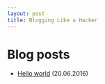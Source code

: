 ```yaml
---
layout: post
title: Blogging Like a Hacker
---
```


# Blog posts

* [Hello world](2016-06-20-hello-word.md) (20.06.2016)
